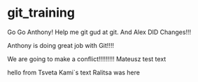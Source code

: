# git_training
Go Go Anthony! Help me git gud at git. And Alex DID Changes!!! 

Anthony is doing great job with Git!!!! 


We are going to make a conflict!!!!!!!!!
Mateusz test text

hello from Tsveta
Kami`s text
Ralitsa was here